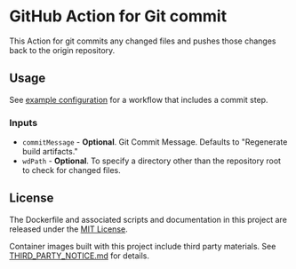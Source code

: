 # GitHub Action for Git commit

This Action for git commits any changed files and pushes those changes back to the origin repository.

## Usage

See [example configuration](../README.md#example-usage) for a workflow that includes a commit step.

### Inputs

* `commitMessage` - **Optional**. Git Commit Message. Defaults to "Regenerate build artifacts."
* `wdPath` - **Optional**. To specify a directory other than the repository root to check for changed files.

## License

The Dockerfile and associated scripts and documentation in this project are released under the [MIT License](LICENSE).

Container images built with this project include third party materials. See [THIRD_PARTY_NOTICE.md](THIRD_PARTY_NOTICE.md) for details.
